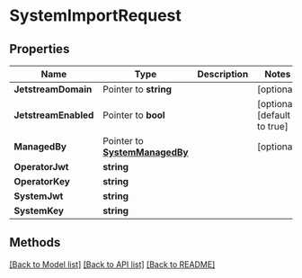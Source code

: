 # SystemImportRequest

## Properties

Name | Type | Description | Notes
------------ | ------------- | ------------- | -------------
**JetstreamDomain** | Pointer to **string** |  | [optional] 
**JetstreamEnabled** | Pointer to **bool** |  | [optional] [default to true]
**ManagedBy** | Pointer to [**SystemManagedBy**](SystemManagedBy.md) |  | [optional] 
**OperatorJwt** | **string** |  | 
**OperatorKey** | **string** |  | 
**SystemJwt** | **string** |  | 
**SystemKey** | **string** |  | 

## Methods


[[Back to Model list]](../README.md#documentation-for-models) [[Back to API list]](../README.md#documentation-for-api-endpoints) [[Back to README]](../README.md)



